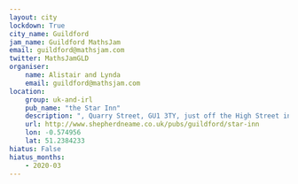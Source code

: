 ```yaml
---
layout: city                                           
lockdown: True
city_name: Guildford                                                               
jam_name: Guildford MathsJam
email: guildford@mathsjam.com
twitter: MathsJamGLD
organiser:
    name: Alistair and Lynda
    email: guildford@mathsjam.com
location:
    group: uk-and-irl
    pub_name: "the Star Inn"
    description: ", Quarry Street, GU1 3TY, just off the High Street in Guildford town centre"
    url: http://www.shepherdneame.co.uk/pubs/guildford/star-inn
    lon: -0.574956
    lat: 51.2384233
hiatus: False
hiatus_months:
    - 2020-03
---
```

